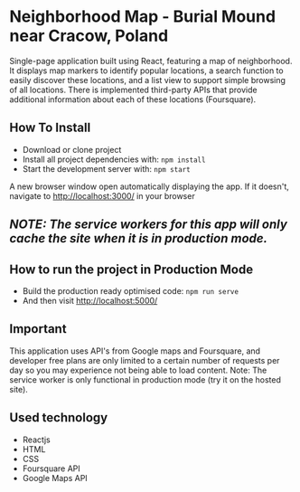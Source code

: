 # Neighborhood Map - Burial Mound near Cracow, Poland
Single-page application built using React, featuring a map of neighborhood. It displays map markers to identify popular locations, a search function to easily discover these locations, and a list view to support simple browsing of all locations. There is implemented third-party APIs that provide additional information about each of these locations (Foursquare).

## How To Install
* Download or clone project
* Install all project dependencies with: `npm install`
* Start the development server with: `npm start`

A new browser window open automatically displaying the app.  If it doesn't, navigate to [http://localhost:3000/](http://localhost:3000/) in your browser

## ***NOTE:*** *The service workers for this app will only cache the site when it is in production mode.*

## How to run the project in Production Mode

* Build the production ready optimised code: `npm run serve`
* And then visit [http://localhost:5000/](http://localhost:5000/)

## Important
This application uses API's from Google maps and Foursquare, and developer free plans are only limited to a certain number of requests per day so you may experience not being able to load content. Note: The service worker is only functional in production mode (try it on the hosted site).

## Used technology
* Reactjs
* HTML
* CSS
* Foursquare API
* Google Maps API